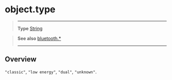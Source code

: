 # object.type

> --------------------- ------------------------------------------------------------------------------------------
> __Type__              [String](https://docs.coronalabs.com/api/type/String.html)


> __See also__          [bluetooth.*](/plugin/bluetooth/index.md)
> --------------------- ------------------------------------------------------------------------------------------

## Overview

`"classic"`, `"low energy"`, `"dual"`, `"unknown"`.